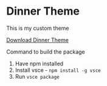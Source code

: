 # Dinner Theme

This is my custom theme

[Download Dinner Theme](https://github.com/AbhishekGowda28/vscode-theme/raw/master/dinnertheme/dinnertheme-0.0.1.vsix)

Command to build the package

1. Have npm installed
2. Install vsce - `npm install -g vsce`
3. Run `vsce package`
